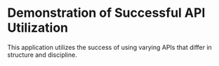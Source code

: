 # Demonstration of Successful API Utilization
This application utilizes the success of using varying APIs that differ in structure and discipline.
